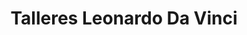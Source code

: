 ---
title: "Talleres Leonardo Da Vinci"
url: /sant-boi-de-llobregat/talleres-leonardo-da-vinci-carrer-de-victoria-2/
shop: reparación de automóviles
---